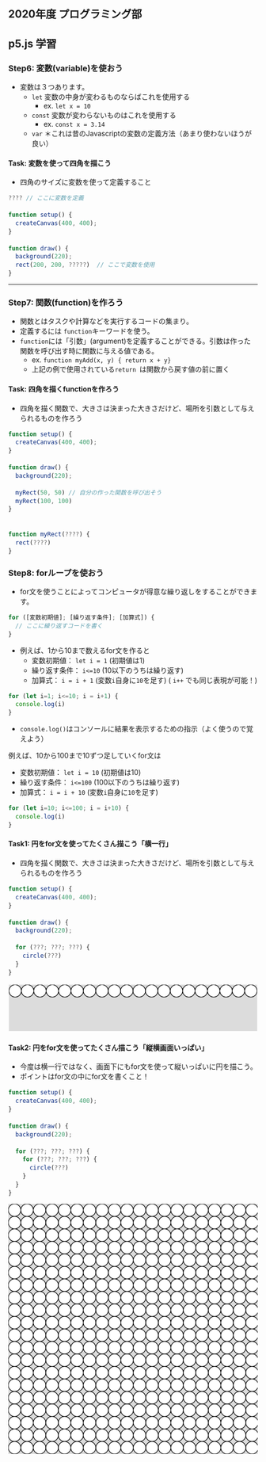 ## 2020年度 プログラミング部

## p5.js 学習

### Step6: 変数(variable)を使おう 

* 変数は３つあります。
  * `let` 変数の中身が変わるものならばこれを使用する
    * ex. `let x = 10`
  * `const` 変数が変わらないものはこれを使用する
    * ex. `const x = 3.14`
  * `var` ＊これは昔のJavascriptの変数の定義方法（あまり使わないほうが良い）



#### Task: 変数を使って四角を描こう

* 四角のサイズに変数を使って定義すること

```js
???? // ここに変数を定義

function setup() {
  createCanvas(400, 400);
}

function draw() {
  background(220);
  rect(200, 200, ?????)  // ここで変数を使用
}
```





---



### Step7: 関数(function)を作ろう

* 関数とはタスクや計算などを実行するコードの集まり。
* 定義するには `function`キーワードを使う。
* `function`には「引数」(argument)を定義することができる。引数は作った関数を呼び出す時に関数に与える値である。
  * ex. `function myAdd(x, y) { return x + y}`
  * 上記の例で使用されている`return `は関数から戻す値の前に置く



#### Task: 四角を描くfunctionを作ろう

* 四角を描く関数で、大きさは決まった大きさだけど、場所を引数として与えられるものを作ろう

```js
function setup() {
  createCanvas(400, 400);
}

function draw() {
  background(220);
  
  myRect(50, 50) // 自分の作った関数を呼び出そう
  myRect(100, 100)
}


function myRect(????) {
  rect(????)
}
```





### Step8: forループを使おう

* for文を使うことによってコンピュータが得意な繰り返しをすることができます。

```js
for ([変数初期値]; [繰り返す条件]; [加算式]) {
  // ここに繰り返すコードを書く
}
```

* 例えば、1から10まで数えるfor文を作ると
  * 変数初期値： `let i = 1` (初期値は1)
  * 繰り返す条件： `i<=10`  (10以下のうちは繰り返す)
  * 加算式： `i = i + 1`  (変数`i`自身に`10`を足す)  ( `i++` でも同じ表現が可能！)

```js
for (let i=1; i<=10; i = i+1) {
  console.log(i)
}
```

* `console.log()`はコンソールに結果を表示するための指示（よく使うので覚えよう）



例えば、10から100まで10ずつ足していくfor文は

* 変数初期値： `let i = 10` (初期値は10)
* 繰り返す条件： `i<=100`  (100以下のうちは繰り返す)
* 加算式： `i = i + 10`  (変数`i`自身に`10`を足す)

```js
for (let i=10; i<=100; i = i+10) {
  console.log(i)
}
```



#### Task1: 円をfor文を使ってたくさん描こう「横一行」

* 四角を描く関数で、大きさは決まった大きさだけど、場所を引数として与えられるものを作ろう

```js
function setup() {
  createCanvas(400, 400);
}

function draw() {
  background(220);
  
  for (???; ???; ???) {
    circle(???)
  }
}
```



![step8-1](pics/step8-1.png)



#### Task2: 円をfor文を使ってたくさん描こう「縦横画面いっぱい」

* 今度は横一行ではなく、画面下にもfor文を使って縦いっぱいに円を描こう。
* ポイントはfor文の中にfor文を書くこと！

```js
function setup() {
  createCanvas(400, 400);
}

function draw() {
  background(220);

  for (???; ???; ???) {
    for (???; ???; ???) {
      circle(???)
    }
  }
}

```

![step8-2](pics/step8-2.png)